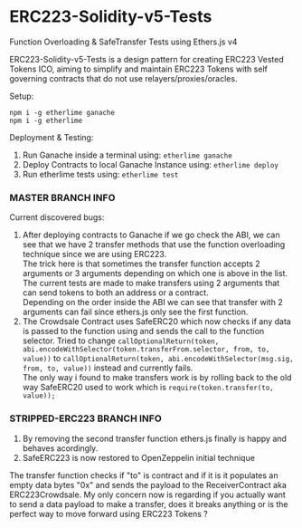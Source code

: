 # ERC223-Solidity-v5-Tests
Function Overloading &amp; SafeTransfer Tests using Ethers.js v4

ERC223-Solidity-v5-Tests is a design pattern for creating ERC223 Vested Tokens ICO, aiming to simplify and maintain ERC223 Tokens with self governing contracts that do not use relayers/proxies/oracles.

Setup:

```npm i -g etherlime ganache```\
```npm i -g etherlime```

Deployment & Testing:
1. Run Ganache inside a terminal using: ```etherlime ganache```
2. Deploy Contracts to local Ganache Instance using: ```etherlime deploy```
3. Run etherlime tests using: ```etherlime test```

### MASTER BRANCH INFO ###	
Current discovered bugs:	
1. After deploying contracts to Ganache if we go check the ABI, we can see that we have 2 transfer methods that use the function overloading technique since we are using ERC223.	
The trick here is that sometimes the transfer function accepts 2 arguments or 3 arguments depending on which one is above in the list.	
The current tests are made to make transfers using 2 arguments that can send tokens to both an address or a contract. 	
Depending on the order inside the ABI we can see that transfer with 2 arguments can fail since ethers.js only see the first function.	
 2. The Crowdsale Contract uses SafeERC20 which now checks if any data is passed to the function using and sends the call to the function selector. Tried to change ```callOptionalReturn(token, abi.encodeWithSelector(token.transferFrom.selector, from, to, value))``` to ```callOptionalReturn(token, abi.encodeWithSelector(msg.sig, from, to, value))``` instead and currently fails. 	
The only way i found to make transfers work is by rolling back to the old way SafeERC20 used to work which is ```require(token.transfer(to, value));```	


### STRIPPED-ERC223 BRANCH INFO ###
1. By removing the second transfer function ethers.js finally is happy and behaves acordingly.
2. SafeERC223 is now restored to OpenZeppelin initial technique

The transfer function checks if "to" is contract and if it is it populates an empty data bytes "0x" and sends the payload to the ReceiverContract aka ERC223Crowdsale. My only concern now is regarding if you actually want to send a data payload to make a transfer, does it breaks anything or is the perfect way to move forward using ERC223 Tokens ?
